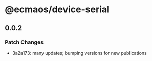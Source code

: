 # @ecmaos/device-serial

## 0.0.2

### Patch Changes

- 3a2a173: many updates; bumping versions for new publications
